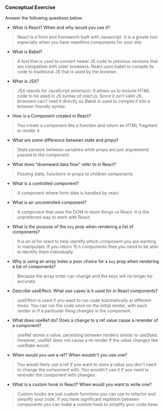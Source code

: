 ### Conceptual Exercise

Answer the following questions below:

- What is React? When and why would you use it?
> React is a front end framework built with Javascript. It is a greate tool especially when you have repetitive components for your site.

- What is Babel?
> A tool that is used to convert newer JS code to previous versions that are compatible with older browsers. React uses babel to compile its code to traditional JS that is used by the browser.

- What is JSX?
> JSX stands for JavaScript extension. It allows us to include HTML code to be used in JS syntax of react.js. Since it isn't valid JS, browsers can't read it directly so Babel is used to compile it into a browser friendly syntax.

- How is a Component created in React?
> You create a component like a function and return an HTML fragment to render it.

- What are some difference between state and props?
> State persists between variables while props are just arguements passed to the component.

- What does "downward data flow" refer to in React?
> Passing state, functions or props to children components.

- What is a controlled component?
> A component where form data is handled by react.

- What is an uncontrolled component?
> A component that uses the DOM to store things vs React. It is the unpreferred way to work with React.

- What is the purpose of the `key` prop when rendering a list of components?
> It is an id for react to help identify which component you are wanting to manipulate. If you return 15 li components then you need to be able to identify them individually.

- Why is using an array index a poor choice for a `key` prop when rendering a list of components?
> Because the array order can change and the keys will no longer be accurate.

- Describe useEffect.  What use cases is it used for in React components?
> useEffect is used if you want to run code automatically at different times. You can run the code once on the initial render, with each render or if a particular thing changes in the component.

- What does useRef do?  Does a change to a ref value cause a rerender of a component?
> useRef stores a value, persisting between renders similar to useState. However, useRef does not cause a re-render if the value changes like useState would.

- When would you use a ref? When wouldn't you use one?
> You would likely use a ref if you want to store a value you don't need to change the component with. You wouldn't use it if you need to rerender the component with changes.

- What is a custom hook in React? When would you want to write one?
> Custom hooks are just custom functions you can use to refactor and simplify your code. If you have significant repitition between components you can make a custom hook to simplify your code base.
